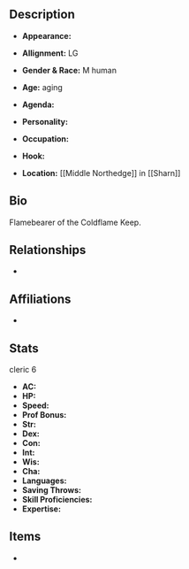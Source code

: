 ## Description
- **Appearance:** 

- **Allignment:** LG

- **Gender & Race:** M human

- **Age:** aging

- **Agenda:** 

- **Personality:** 

- **Occupation:** 

- **Hook:** 

- **Location:** [[Middle Northedge]] in [[Sharn]]

## Bio
Flamebearer of the Coldflame Keep.

## Relationships
- 

## Affiliations
- 

## Stats
cleric 6
- **AC:** 
- **HP:** 
- **Speed:** 
- **Prof Bonus:** 
- **Str:** 
- **Dex:** 
- **Con:** 
- **Int:** 
- **Wis:** 
- **Cha:** 
- **Languages:** 
- **Saving Throws:** 
- **Skill Proficiencies:** 
- **Expertise:** 


## Items
- 
